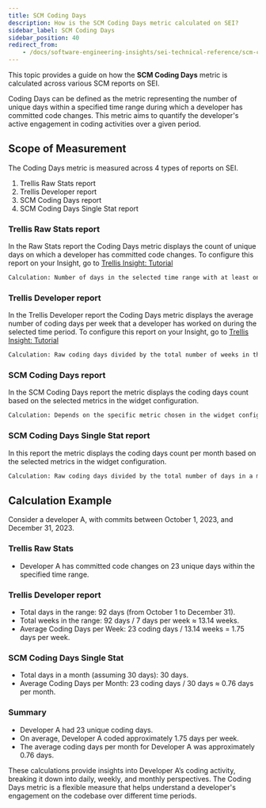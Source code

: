 ```yaml
---
title: SCM Coding Days
description: How is the SCM Coding Days metric calculated on SEI?
sidebar_label: SCM Coding Days
sidebar_position: 40
redirect_from:
    - /docs/software-engineering-insights/sei-technical-reference/scm-calculation/scm-metrics-calculation/scm-coding-days
---
```


This topic provides a guide on how the **SCM Coding Days** metric is calculated across various SCM reports on SEI.

Coding Days can be defined as the metric representing the number of unique days within a specified time range during which a developer has committed code changes. This metric aims to quantify the developer's active engagement in coding activities over a given period.

## Scope of Measurement

The Coding Days metric is measured across 4 types of reports on SEI.

1. Trellis Raw Stats report
2. Trellis Developer report
3. SCM Coding Days report
4. SCM Coding Days Single Stat report

### Trellis Raw Stats report

In the Raw Stats report the Coding Days metric displays the count of unique days on which a developer has committed code changes. To configure this report on your Insight, go to [Trellis Insight: Tutorial](/docs/category/trellis-scores)

```bash
Calculation: Number of days in the selected time range with at least one commit.
```

### Trellis Developer report

In the Trellis Developer report the Coding Days metric displays the average number of coding days per week that a developer has worked on during the selected time period. To configure this report on your Insight, go to [Trellis Insight: Tutorial](/docs/category/trellis-scores)

```bash
Calculation: Raw coding days divided by the total number of weeks in the selected time range.
```

### SCM Coding Days report

In the SCM Coding Days report the metric displays the coding days count based on the selected metrics in the widget configuration.

```bash
Calculation: Depends on the specific metric chosen in the widget configuration (e.g., Average Coding Days per Week).
```

### SCM Coding Days Single Stat report

In this report the metric displays the coding days count per month based on the selected metrics in the widget configuration.

```bash
Calculation: Raw coding days divided by the total number of days in a month.
```

## Calculation Example

Consider a developer A, with commits between October 1, 2023, and December 31, 2023.

### Trellis Raw Stats

* Developer A has committed code changes on 23 unique days within the specified time range.

### Trellis Developer report

* Total days in the range: 92 days (from October 1 to December 31).
* Total weeks in the range: 92 days / 7 days per week ≈ 13.14 weeks.
* Average Coding Days per Week: 23 coding days / 13.14 weeks = 1.75 days per week.

### SCM Coding Days Single Stat

* Total days in a month (assuming 30 days): 30 days.
* Average Coding Days per Month: 23 coding days / 30 days ≈ 0.76 days per month.

### Summary

* Developer A had 23 unique coding days.
* On average, Developer A coded approximately 1.75 days per week.
* The average coding days per month for Developer A was approximately 0.76 days.

These calculations provide insights into Developer A’s coding activity, breaking it down into daily, weekly, and monthly perspectives. The Coding Days metric is a flexible measure that helps understand a developer's engagement on the codebase over different time periods.